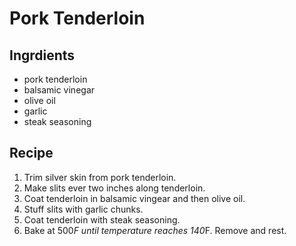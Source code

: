 # Pork Tenderloin

## Ingrdients
- pork tenderloin
- balsamic vinegar
- olive oil
- garlic
- steak seasoning

## Recipe
1. Trim silver skin from pork tenderloin.
2. Make slits ever two inches along tenderloin.
3. Coat tenderloin in balsamic vingear and then olive oil.
4. Stuff slits with garlic chunks.
5. Coat tenderloin with steak seasoning.
6. Bake at 500*F until temperature reaches 140*F.  Remove and rest.
